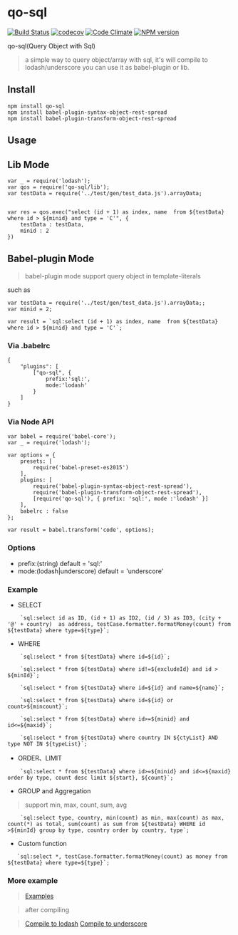 # qo-sql
[![Build Status](https://travis-ci.org/timtian/qo-sql.svg?branch=master)](https://travis-ci.org/timtian/qo-sql)
[![codecov](https://codecov.io/gh/timtian/qo-sql/branch/master/graph/badge.svg)](https://codecov.io/gh/timtian/qo-sql)
[![Code Climate](https://codeclimate.com/github/timtian/qo-sql/badges/gpa.svg)](https://codeclimate.com/github/timtian/qo-sql)
[![NPM version](https://badge.fury.io/js/qo-sql.svg)](http://badge.fury.io/js/qo-sql)

qo-sql(Query Object with Sql)
> a simple way to query object/array with sql, it's will compile to lodash/underscore
> you can use it as babel-plugin or lib.

## Install
```
npm install qo-sql
npm install babel-plugin-syntax-object-rest-spread
npm install babel-plugin-transform-object-rest-spread

```

## Usage

## Lib Mode
```
var _ = require('lodash');
var qos = require('qo-sql/lib');
var testData = require('../test/gen/test_data.js').arrayData;


var res = qos.exec("select (id + 1) as index, name  from ${testData} where id > ${minid} and type = 'C'", {
    testData : testData,
    minid : 2
})

```

## Babel-plugin Mode

> babel-plugin mode support query object in template-literals

such as
```
var testData = require('../test/gen/test_data.js').arrayData;;
var minid = 2;

var result = `sql:select (id + 1) as index, name  from ${testData} where id > ${minid} and type = 'C'`;
```

### Via .babelrc
```
{
    "plugins": [
        ["qo-sql", {
            prefix:'sql:',
            mode:'lodash'
        }
    ]
}
```

### Via Node API
```
var babel = require('babel-core');
var _ = require('lodash');

var options = {
    presets: [
        require('babel-preset-es2015')
    ],
    plugins: [
        require('babel-plugin-syntax-object-rest-spread'),
        require('babel-plugin-transform-object-rest-spread'),
        [require('qo-sql'), { prefix: 'sql:', mode :'lodash' }]
    ],
    babelrc : false
};

var result = babel.transform('code', options);

```

### Options

- prefix:(string) default = 'sql:'
- mode:(lodash|underscore) default = 'underscore'


### Example

- SELECT
```
    `sql:select id as ID, (id + 1) as ID2, (id / 3) as ID3, (city + '@' + country)  as address, testCase.formatter.formatMoney(count) from ${testData} where type=${type}`;
```

- WHERE
```
    `sql:select * from ${testData} where id=${id}`;
```

```
    `sql:select * from ${testData} where id!=${excludeId} and id > ${minId}`;
```

```
    `sql:select * from ${testData} where id=${id} and name=${name}`;
```
```
    `sql:select * from ${testData} where id=${id} or count>${mincount}`;
```

```
    `sql:select * from ${testData} where id>=${minid} and id<=${maxid}`;
```

```
    `sql:select * from ${testData} where country IN ${ctyList} AND type NOT IN ${typeList}`;
```

- ORDER、LIMIT
```
    `sql:select * from ${testData} where id>=${minid} and id<=${maxid} order by type, count desc limit ${start}, ${count}`;
```


- GROUP and Aggregation
>support min, max, count, sum, avg
```
    `sql:select type, country, min(count) as min, max(count) as max, count(*) as total, sum(count) as sum from ${testData} WHERE id >${minId} group by type, country order by country, type`;
```

- Custom function
```
   `sql:select *, testCase.formatter.formatMoney(count) as money from ${testData} where type=${type}`;
```

### More example

>[Examples](https://github.com/timtian/qo-sql/blob/master/test/gen/test_main.js)

>after compiling

>[Compile to lodash](https://github.com/timtian/qo-sql/blob/master/test/gen/test_main.lodash.gen.js)
>[Compile to underscore](https://github.com/timtian/qo-sql/blob/master/test/gen/test_main.underscore.gen.js)


